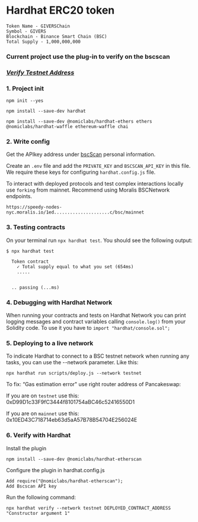 # Hardhat ERC20 token
```
Token Name - GIVERSChain
Symbol - GIVERS
Blockchain - Binance Smart Chain (BSC)
Total Supply - 1,000,000,000
```
### Current project use the plug-in to verify on the bscscan
### [*Verify Testnet Address*](https://testnet.bscscan.com/address/0x3F0fD66057f88bc0c98C62e65Ff355B91525e73F#code)

### 1. Project init
```shell
npm init --yes

npm install --save-dev hardhat

npm install --save-dev @nomiclabs/hardhat-ethers ethers @nomiclabs/hardhat-waffle ethereum-waffle chai
```

### 2. Write config
Get the APIkey address under [bscScan](https://bscscan.com/myapikey) personal information.

Create an `.env` file and add the `PRIVATE_KEY` and `BSCSCAN_API_KEY` in this file. We require these keys for configuring `hardhat.config.js` file.

To interact with deployed protocols and test complex interactions locally use `forking` from mainnet.
Recommend using Moralis BSCNetwork endpoints.

```shell
https://speedy-nodes-nyc.moralis.io/1ed.....................c/bsc/mainnet
```
### 3. Testing contracts

On your terminal run `npx hardhat test`. You should see the following output:
```
$ npx hardhat test

  Token contract
    ✓ Total supply equal to what you set (654ms)
    .....


  .. passing (...ms)
```

### 4. Debugging with Hardhat Network

When running your contracts and tests on Hardhat Network you can print logging messages and contract variables calling `console.log()` from your Solidity code. To use it you have to `import "hardhat/console.sol";`

### 5. Deploying to a live network

To indicate Hardhat to connect to a  BSC testnet network when running any tasks, you can use the --network parameter. Like this:

```shell 
npx hardhat run scripts/deploy.js --network testnet 
```
To fix: “Gas estimation error" use right router address of Pancakeswap:

If you are on `testnet` use this: 0xD99D1c33F9fC3444f8101754aBC46c52416550D1

If you are on `mainnet` use this: 0x10ED43C718714eb63d5aA57B78B54704E256024E

### 6. Verify with Hardhat

Install the plugin
```
npm install --save-dev @nomiclabs/hardhat-etherscan
```
Configure the plugin in hardhat.config.js
```
Add require("@nomiclabs/hardhat-etherscan");
Add Bscscan API key
```

Run the following command:
```
npx hardhat verify --network testnet DEPLOYED_CONTRACT_ADDRESS "Constructor argument 1"
```

